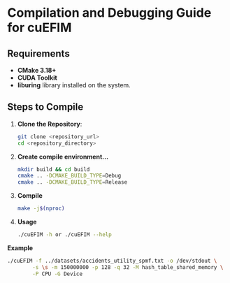 # Compilation and Debugging Guide for cuEFIM

## Requirements
- **CMake 3.18+**
- **CUDA Toolkit**
- **liburing** library installed on the system.

## Steps to Compile

1. **Clone the Repository**:
    ```bash
    git clone <repository_url>
    cd <repository_directory>

2. **Create compile environment...**
    ```bash 
    mkdir build && cd build
    cmake .. -DCMAKE_BUILD_TYPE=Debug
    cmake .. -DCMAKE_BUILD_TYPE=Release

3. **Compile**
    ```bash
    make -j$(nproc)

4. **Usage**
    ```bash
    ./cuEFIM -h or ./cuEFIM --help 

**Example**
```bash
./cuEFIM -f ../datasets/accidents_utility_spmf.txt -o /dev/stdout \
        -s \s -m 150000000 -p 128 -q 32 -M hash_table_shared_memory \
        -P CPU -G Device

